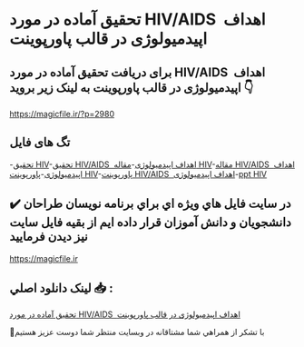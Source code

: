 # تحقیق آماده در مورد HIV/AIDS  اهداف اپیدمیولوژی در قالب پاورپوینت

## برای دریافت تحقیق آماده در مورد HIV/AIDS  اهداف اپیدمیولوژی در قالب پاورپوینت به لینک زیر بروید 👇

https://magicfile.ir/?p=2980

## تگ های فایل

-[تحقیق HIV](https://magicfile.ir/product/%d8%aa%d8%ad%d9%82%db%8c%d9%82-%d8%a2%d9%85%d8%a7%d8%af%d9%87-hivaids-%d8%a7%d9%87%d8%af%d8%a7%d9%81-%d8%a7%d9%be%db%8c%d8%af%d9%85%db%8c%d9%88%d9%84%d9%88%da%98%db%8c-%d8%af%d8%b1-%d9%be%d8%a7%d9%88%d8%b1%d9%be%d9%88%db%8c%d9%86%d8%aa/)-[تحقیق HIV/AIDS  اهداف اپیدمیولوژی](https://magicfile.ir/product/%d8%aa%d8%ad%d9%82%db%8c%d9%82-%d8%a2%d9%85%d8%a7%d8%af%d9%87-hivaids-%d8%a7%d9%87%d8%af%d8%a7%d9%81-%d8%a7%d9%be%db%8c%d8%af%d9%85%db%8c%d9%88%d9%84%d9%88%da%98%db%8c-%d8%af%d8%b1-%d9%be%d8%a7%d9%88%d8%b1%d9%be%d9%88%db%8c%d9%86%d8%aa/)-[مقاله HIV](https://magicfile.ir/product/%d8%aa%d8%ad%d9%82%db%8c%d9%82-%d8%a2%d9%85%d8%a7%d8%af%d9%87-hivaids-%d8%a7%d9%87%d8%af%d8%a7%d9%81-%d8%a7%d9%be%db%8c%d8%af%d9%85%db%8c%d9%88%d9%84%d9%88%da%98%db%8c-%d8%af%d8%b1-%d9%be%d8%a7%d9%88%d8%b1%d9%be%d9%88%db%8c%d9%86%d8%aa/)-[مقاله HIV/AIDS  اهداف اپیدمیولوژی](https://magicfile.ir/product/%d8%aa%d8%ad%d9%82%db%8c%d9%82-%d8%a2%d9%85%d8%a7%d8%af%d9%87-hivaids-%d8%a7%d9%87%d8%af%d8%a7%d9%81-%d8%a7%d9%be%db%8c%d8%af%d9%85%db%8c%d9%88%d9%84%d9%88%da%98%db%8c-%d8%af%d8%b1-%d9%be%d8%a7%d9%88%d8%b1%d9%be%d9%88%db%8c%d9%86%d8%aa/)-[پاورپوینت HIV](https://magicfile.ir/product/%d8%aa%d8%ad%d9%82%db%8c%d9%82-%d8%a2%d9%85%d8%a7%d8%af%d9%87-hivaids-%d8%a7%d9%87%d8%af%d8%a7%d9%81-%d8%a7%d9%be%db%8c%d8%af%d9%85%db%8c%d9%88%d9%84%d9%88%da%98%db%8c-%d8%af%d8%b1-%d9%be%d8%a7%d9%88%d8%b1%d9%be%d9%88%db%8c%d9%86%d8%aa/)-[پاورپوینت HIV/AIDS  اهداف اپیدمیولوژی](https://magicfile.ir/product/%d8%aa%d8%ad%d9%82%db%8c%d9%82-%d8%a2%d9%85%d8%a7%d8%af%d9%87-hivaids-%d8%a7%d9%87%d8%af%d8%a7%d9%81-%d8%a7%d9%be%db%8c%d8%af%d9%85%db%8c%d9%88%d9%84%d9%88%da%98%db%8c-%d8%af%d8%b1-%d9%be%d8%a7%d9%88%d8%b1%d9%be%d9%88%db%8c%d9%86%d8%aa/)-[ppt HIV](https://magicfile.ir/product/%d8%aa%d8%ad%d9%82%db%8c%d9%82-%d8%a2%d9%85%d8%a7%d8%af%d9%87-hivaids-%d8%a7%d9%87%d8%af%d8%a7%d9%81-%d8%a7%d9%be%db%8c%d8%af%d9%85%db%8c%d9%88%d9%84%d9%88%da%98%db%8c-%d8%af%d8%b1-%d9%be%d8%a7%d9%88%d8%b1%d9%be%d9%88%db%8c%d9%86%d8%aa/)

## ✔️ در سايت فايل هاي ويژه اي براي برنامه نويسان طراحان دانشجويان و دانش آموزان قرار داده ايم از بقيه فايل سايت نيز ديدن فرماييد

https://magicfile.ir


## لينک دانلود اصلي 📥 :

[تحقیق آماده در مورد HIV/AIDS  اهداف اپیدمیولوژی در قالب پاورپوینت](https://magicfile.ir/product/%d8%aa%d8%ad%d9%82%db%8c%d9%82-%d8%a2%d9%85%d8%a7%d8%af%d9%87-hivaids-%d8%a7%d9%87%d8%af%d8%a7%d9%81-%d8%a7%d9%be%db%8c%d8%af%d9%85%db%8c%d9%88%d9%84%d9%88%da%98%db%8c-%d8%af%d8%b1-%d9%be%d8%a7%d9%88%d8%b1%d9%be%d9%88%db%8c%d9%86%d8%aa/) 


🙏با تشکر از همراهي شما مشتاقانه در وبسایت منتظر شما دوست عزیز هستیم

